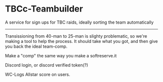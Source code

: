 # TBCc-Teambuilder
A service for sign ups for TBC raids, ideally sorting the team automatically
_____________________________________________________________________________________

Transissioning from 40-man to 25-man is slighty problematic, so we're making a tool to help the process. It should take what you got, and then give you back the ideal team-comp.

Make a "comp" the same way you make a softreserve.it

Discord login, or discord verified token(?)

WC-Logs Allstar score on users.
